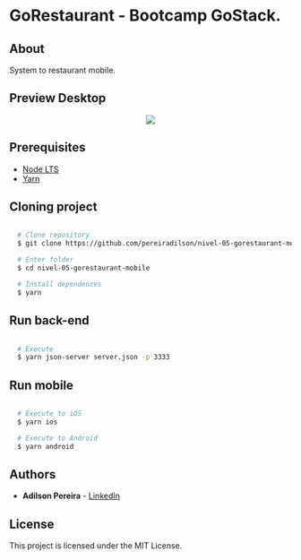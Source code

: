 # GoRestaurant - Bootcamp GoStack.

## About

System to restaurant mobile.

## Preview Desktop

<div align="center">
  <img src="https://ik.imagekit.io/rlpwchithd/gorestaurant-mobile_MmVwVC0_Tf.png">
</div>

## Prerequisites

- [Node LTS](https://nodejs.org/en/)
- [Yarn](https://classic.yarnpkg.com/pt-BR/)

## Cloning project

```bash

  # Clone repository
  $ git clone https://github.com/pereiradilson/nivel-05-gorestaurant-mobile.git

  # Enter folder
  $ cd nivel-05-gorestaurant-mobile

  # Install dependences
  $ yarn

```

## Run back-end

```bash

  # Execute
  $ yarn json-server server.json -p 3333

```

## Run mobile

```bash

  # Execute to iOS
  $ yarn ios

  # Execute to Android
  $ yarn android

```

## Authors

* **Adilson Pereira** - [LinkedIn](https://www.linkedin.com/in/pereiradilson/)

## License

This project is licensed under the MIT License.
